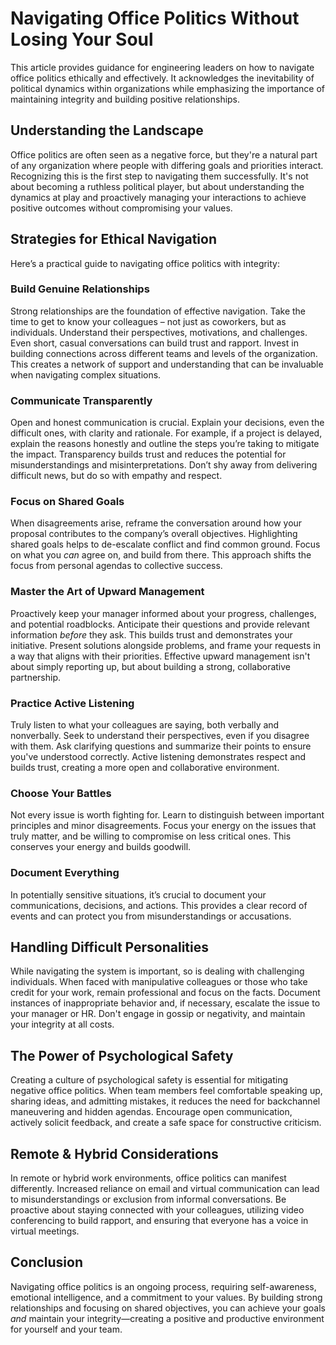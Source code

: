 # Navigating Office Politics Without Losing Your Soul

This article provides guidance for engineering leaders on how to navigate office politics ethically and effectively. It acknowledges the inevitability of political dynamics within organizations while emphasizing the importance of maintaining integrity and building positive relationships.

## Understanding the Landscape

Office politics are often seen as a negative force, but they're a natural part of any organization where people with differing goals and priorities interact. Recognizing this is the first step to navigating them successfully. It's not about becoming a ruthless political player, but about understanding the dynamics at play and proactively managing your interactions to achieve positive outcomes without compromising your values.

## Strategies for Ethical Navigation

Here’s a practical guide to navigating office politics with integrity:

### Build Genuine Relationships

Strong relationships are the foundation of effective navigation. Take the time to get to know your colleagues – not just as coworkers, but as individuals. Understand their perspectives, motivations, and challenges. Even short, casual conversations can build trust and rapport.  Invest in building connections across different teams and levels of the organization. This creates a network of support and understanding that can be invaluable when navigating complex situations.

### Communicate Transparently

Open and honest communication is crucial. Explain your decisions, even the difficult ones, with clarity and rationale.  For example, if a project is delayed, explain the reasons honestly and outline the steps you’re taking to mitigate the impact. Transparency builds trust and reduces the potential for misunderstandings and misinterpretations.  Don’t shy away from delivering difficult news, but do so with empathy and respect.

### Focus on Shared Goals

When disagreements arise, reframe the conversation around how your proposal contributes to the company’s overall objectives. Highlighting shared goals helps to de-escalate conflict and find common ground.  Focus on what you *can* agree on, and build from there.  This approach shifts the focus from personal agendas to collective success.

### Master the Art of Upward Management

Proactively keep your manager informed about your progress, challenges, and potential roadblocks. Anticipate their questions and provide relevant information *before* they ask.  This builds trust and demonstrates your initiative.  Present solutions alongside problems, and frame your requests in a way that aligns with their priorities.  Effective upward management isn't about simply reporting up, but about building a strong, collaborative partnership.

### Practice Active Listening

Truly listen to what your colleagues are saying, both verbally and nonverbally.  Seek to understand their perspectives, even if you disagree with them.  Ask clarifying questions and summarize their points to ensure you've understood correctly. Active listening demonstrates respect and builds trust, creating a more open and collaborative environment.

### Choose Your Battles

Not every issue is worth fighting for.  Learn to distinguish between important principles and minor disagreements.  Focus your energy on the issues that truly matter, and be willing to compromise on less critical ones.  This conserves your energy and builds goodwill.

### Document Everything

In potentially sensitive situations, it’s crucial to document your communications, decisions, and actions. This provides a clear record of events and can protect you from misunderstandings or accusations. 

## Handling Difficult Personalities

While navigating the system is important, so is dealing with challenging individuals. When faced with manipulative colleagues or those who take credit for your work, remain professional and focus on the facts.  Document instances of inappropriate behavior and, if necessary, escalate the issue to your manager or HR.  Don't engage in gossip or negativity, and maintain your integrity at all costs.

## The Power of Psychological Safety

Creating a culture of psychological safety is essential for mitigating negative office politics. When team members feel comfortable speaking up, sharing ideas, and admitting mistakes, it reduces the need for backchannel maneuvering and hidden agendas. Encourage open communication, actively solicit feedback, and create a safe space for constructive criticism.

## Remote & Hybrid Considerations

In remote or hybrid work environments, office politics can manifest differently. Increased reliance on email and virtual communication can lead to misunderstandings or exclusion from informal conversations. Be proactive about staying connected with your colleagues, utilizing video conferencing to build rapport, and ensuring that everyone has a voice in virtual meetings.

## Conclusion

Navigating office politics is an ongoing process, requiring self-awareness, emotional intelligence, and a commitment to your values. By building strong relationships and focusing on shared objectives, you can achieve your goals *and* maintain your integrity—creating a positive and productive environment for yourself and your team.
